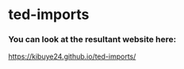 # ted-imports
### You can look at the resultant website here:
https://kibuye24.github.io/ted-imports/
